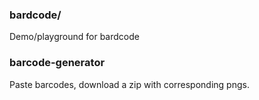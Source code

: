 ### bardcode/
Demo/playground for bardcode

### barcode-generator
Paste barcodes, download a zip with corresponding pngs.

